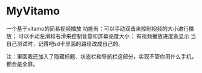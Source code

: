 # MyVitamo
一个基于vitamo的简易视频播放
功能有：可以手动双击来控制视频的大小进行播放；
        可以手动左滑和右滑来控制音量和屏幕亮度大小；
        有视频播放进度条显示
当自己测试时，记得吧sd卡里面的路径改成自己的。


注：里面我还加入了隐藏标题、状态栏和导航栏这部分，实现不管你用什么手机，都会是全屏。
